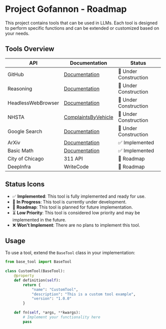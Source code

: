 # Project Gofannon  - Roadmap
  
This project contains tools that can be used in LLMs. Each tool is designed to perform specific functions and can be extended or customized based on your needs.  
  
## Tools Overview  
  
| API                | Documentation                              | Status                                |  
|--------------------|--------------------------------------------|---------------------------------------|  
| GitHub             | [Documentation](docs/github/index.md)      | :construction: Under Construction     |
| Reasoning          | [Documentation](docs/reasoning/index.md)   | :construction: Under Construction        | 
| HeadlessWebBrowser | [Documentation](docs/headless_browswer) | :construction: Under Construction | 
| NHSTA              | [ComplaintsByVehicle](docs/nhsta/index.md) | :construction: Under Construction        |
| Google Search      | [Documentation](docs/google_search/index.md) | :construction: Under Construction |
| ArXiv              | [Documentation](docs/arxiv/index.md)       | :white_check_mark: Implemented        |
| Basic Math         | [Documentation](docs/basic_math/index.md)  | :white_check_mark: Implemented        |
| City of Chicago    | 311 API                                    | :triangular_flag_on_post: Roadmap     |
| DeepInfra          | WriteCode                                  | :triangular_flag_on_post: Roadmap     |
 
## Status Icons  
  
- :white_check_mark: **Implemented**: This tool is fully implemented and ready for use.  
- :construction: **In Progress**: This tool is currently under development.  
- :triangular_flag_on_post: **Roadmap**: This tool is planned for future implementation.  
- :hourglass_flowing_sand: **Low Priority**: This tool is considered low priority and may be implemented in the future.  
- :x: **Won't Implement**: There are no plans to implement this tool.  
  
## Usage  
  
To use a tool, extend the `BaseTool` class in your implementation:  
  
```python  
from base_tool import BaseTool  
  
class CustomTool(BaseTool):  
    @property  
    def definition(self):  
        return {  
            "name": "CustomTool",  
            "description": "This is a custom tool example",  
            "version": "1.0.0"  
        }  
  
    def fn(self, *args, **kwargs):  
        # Implement your functionality here  
        pass  
```

